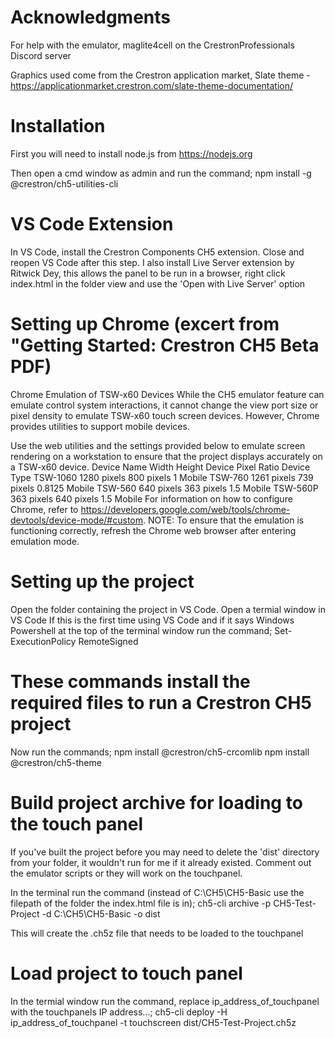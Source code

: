 # Acknowledgments
For help with the emulator, maglite4cell on the CrestronProfessionals Discord server

Graphics used come from the Crestron application market, Slate theme - https://applicationmarket.crestron.com/slate-theme-documentation/

# Installation
First you will need to install node.js from https://nodejs.org

Then open a cmd window as admin and run the command;
    npm install -g @crestron/ch5-utilities-cli

# VS Code Extension
In VS Code, install the Crestron Components CH5 extension.
Close and reopen VS Code after this step.
I also install Live Server extension by Ritwick Dey, this allows the panel to be run in a browser, right click index.html in the folder view and use the 'Open with Live Server' option

# Setting up Chrome (excert from "Getting Started: Crestron CH5 Beta PDF)
Chrome Emulation of TSW-x60 Devices
While the CH5 emulator feature can emulate control system interactions, it cannot change
the view port size or pixel density to emulate TSW-x60 touch screen devices. However,
Chrome provides utilities to support mobile devices.

Use the web utilities and the settings provided below to emulate screen rendering on a
workstation to ensure that the project displays accurately on a TSW-x60 device.
Device Name Width Height Device Pixel Ratio Device Type
TSW-1060 1280 pixels 800 pixels 1 Mobile
TSW-760 1261 pixels 739 pixels 0.8125 Mobile
TSW-560 640 pixels 363 pixels 1.5 Mobile
TSW-560P 363 pixels 640 pixels 1.5 Mobile
For information on how to configure Chrome, refer to
https://developers.google.com/web/tools/chrome-devtools/device-mode/#custom.
NOTE: To ensure that the emulation is functioning correctly, refresh the Chrome web
browser after entering emulation mode.

# Setting up the project
Open the folder containing the project in VS Code.
Open a termial window in VS Code
If this is the first time using VS Code and if it says Windows Powershell at the top of the terminal window run the command;
 Set-ExecutionPolicy RemoteSigned

# These commands install the required files to run a Crestron CH5 project
Now run the commands;
 npm install @crestron/ch5-crcomlib
 npm install @crestron/ch5-theme

# Build project archive for loading to the touch panel
If you've built the project before you may need to delete the 'dist' directory from your folder, it wouldn't run for me if it already existed.
Comment out the emulator scripts or they will work on the touchpanel.

In the terminal run the command (instead of C:\CH5\CH5-Basic use the filepath of the folder the index.html file is in);
ch5-cli archive -p CH5-Test-Project -d C:\CH5\CH5-Basic -o dist

This will create the .ch5z file that needs to be loaded to the touchpanel

# Load project to touch panel
In the termial window run the command, replace  ip_address_of_touchpanel with the touchpanels IP address...;
 ch5-cli deploy -H ip_address_of_touchpanel -t touchscreen dist/CH5-Test-Project.ch5z